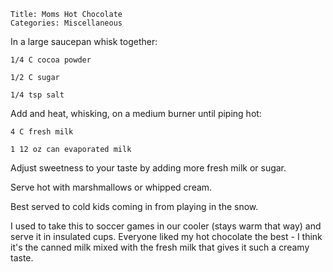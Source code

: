 ~~~ recipe-info
Title: Moms Hot Chocolate
Categories: Miscellaneous
~~~

In a large saucepan whisk together:

~~~ recipe-ingredients
1/4 C cocoa powder

1/2 C sugar

1/4 tsp salt
~~~

Add and heat, whisking, on a medium burner until piping hot:

~~~ recipe-ingredients
4 C fresh milk

1 12 oz can evaporated milk
~~~

Adjust sweetness to your taste by adding more fresh milk or sugar.

Serve hot with marshmallows or whipped cream.

Best served to cold kids coming in from playing in the snow.

I used to take this to soccer games in our cooler (stays warm that way) and serve it in insulated
cups.  Everyone liked my hot chocolate the best - I think it's the canned milk mixed with the
fresh milk that gives it such a creamy taste.
